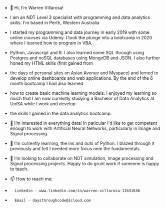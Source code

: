 - 👋 Hi, I’m Warren Villarosa!

- I am an NDT Level 3 specialist with programming and data analytics skills. I'm based in Perth, Western Australia

- I started my programming and data journey in early 2019 with some online courses via Udemy. I took the plunge into a bootcamp in 2020 where I learned how to program in VBA, 
- Python, Javascript and R. I also learned some SQL through using Postgres and noSQL databases using MongoDB and JSON. I also further honed my HTML skills (first gained from
- the days of personal sites on Asian Avenue and Myspace) and lerned to develop online dashboards and web applications. By the end of the 6 month bootcamp I had also learned
- how to create basic machine learning models. I enjoyed my learning so much that I am now currently studying a Bachelor of Data Analytics at UniSA while I work and develop
- the skills I gained in the data analytics bootcamp.

- 👀 I’m interested in everything data! In paticular I'd like to get competent enough to work with Artificial Neural Networks, particularly in Image and Signal processing. 

- 🌱 I’m currently learning, the ins and outs of Python. I blazed through it previously and felt I needed more focus onm the fundamentals.

- 💞️ I’m looking to collaborate on NDT simulation, Image processing and Signal processing projects. Happy to do grunt work if someone is happy to teach.

- 📫 How to reach me:
-       Linkedin - www.linkedin.com/in/warren-villarosa-12b31636
-       Email - daysthroughcode@icloud.com

<!---
daysthroughcode/daysthroughcode is a ✨ special ✨ repository because its `README.md` (this file) appears on your GitHub profile.
You can click the Preview link to take a look at your changes.
--->
